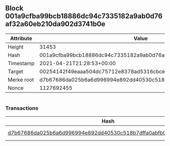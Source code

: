 ## Block 001a9cfba99bcb18886dc94c7335182a9ab0d76af32a60eb210da902d3741b0e

Attribute | Value
--- | ---
Height | 31453
Hash | 001a9cfba99bcb18886dc94c7335182a9ab0d76af32a60eb210da902d3741b0e
Timestamp | 2021-04-21T21:28:53+00:00
Target | 00254142f49eaaa504dc75712e8378ad5316cbcead634704b3734b6271167cc4
Merke root | d7b67686da025b6a6d996994e892dd40530c518b7dffa0abfb0d557e02461439
Nonce | 1127692455

```

```

### Transactions

Hash | Amount
--- | ---
[d7b67686da025b6a6d996994e892dd40530c518b7dffa0abfb0d557e02461439](d7b67686da025b6a6d996994e892dd40530c518b7dffa0abfb0d557e02461439.md) | 10.00000000 SKEPTI 
